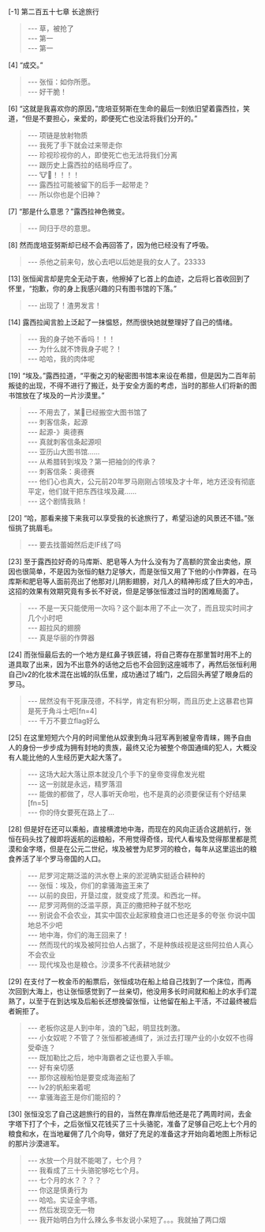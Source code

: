 
[-1] 第二百五十七章 长途旅行
>--- 草，被抢了<br>
>--- 第一<br>
>--- 第一<br>

[4] “成交。”
>--- 张恒：如你所愿。<br>
>--- 好干脆！<br>

[6] “这就是我喜欢你的原因，”庞培亚努斯在生命的最后一刻依旧望着露西拉，笑道，“但是不要担心，亲爱的，即便死亡也没法将我们分开的。”
>--- 项链是放射物质<br>
>--- 我死了手下就会过来带走你<br>
>--- 珍视珍视你的人，即使死亡也无法将我们分离<br>
>--- 跟历史上露西拉的结局呼应了。<br>
>--- 🐮🍺！！！！<br>
>--- 露西拉可能被留下的后手一起带走？<br>
>--- 所以你也是个旧神？<br>

[7] “那是什么意思？”露西拉神色微变。
>--- 同归于尽的意思。<br>

[8] 然而庞培亚努斯却已经不会再回答了，因为他已经没有了呼吸。
>--- 杀他之前来句，放心去吧以后她是我的女人了。23333<br>

[13] 张恒闻言却是完全无动于衷，他擦掉了匕首上的血迹，之后将匕首收回到了怀里，“抱歉，你的身上我感兴趣的只有图书馆的下落。”
>--- 出现了！渣男发言！<br>

[14] 露西拉闻言脸上泛起了一抹愠怒，然而很快她就整理好了自己的情绪。
>--- 我的身子她不香吗！！！<br>
>--- 为什么就不馋我身子呢？！<br>
>--- 哈哈，我的肉体呢<br>

[19] “埃及。”露西拉道，“平衡之刃的秘密图书馆本来设在希腊，但是因为二百年前叛徒的出现，不得不进行了搬迁，处于安全方面的考虑，当时的那些人们将新的图书馆放在了埃及的一片沙漠里。”
>--- 不用去了，某🐶已经搬空大图书馆了<br>
>--- 刺客信条，起源<br>
>--- 起源-》奥德赛<br>
>--- 真就刺客信条起源呗<br>
>--- 亚历山大图书馆……<br>
>--- 从希腊转到埃及？第一把袖剑的传承？<br>
>--- 刺客信条：奥德赛<br>
>--- 他们心也真大，公元前20年罗马刚刚占领埃及才十年，地方还没有彻底平定，他们就干把东西往埃及藏……<br>
>--- 这个剧情我熟！<br>

[20] “哈，那看来接下来我可以享受我的长途旅行了，希望沿途的风景还不错。”张恒挑了挑眉毛。
>--- 要去找蕾姆然后走IF线了吗<br>

[23] 至于露西拉好奇的马库斯、肥皂等人为什么没有为了高额的赏金出卖他，原因也很简单，不是因为张恒的魅力足够大，而是张恒又用了下他的小作弊器，在马库斯和肥皂等人面前亮出了他那对儿阴影翅膀，对几人的精神形成了巨大的冲击，这招的效果有效期究竟有多长不好说，但是足够张恒渡过当时的困难局面了。
>--- 不是一天只能使用一次吗？这个副本用了不止一次了，而且现实时间才几个小时吧<br>
>--- 超拉风的翅膀<br>
>--- 真是华丽的作弊器<br>

[24] 而张恒最后去的一个地方是红鼻子铁匠铺，将自己寄存在那里暂时用不上的道具取了出来，因为不出意外的话他之后也不会回到这座城市了，再然后张恒利用自己lv2的化妆术混在出城的队伍里，成功通过了城门，之后回头再望了眼身后的罗马。
>--- 居然没有干死康茂德，不科学，肯定有积分啊，而且历史上这暴君也算是死于角斗士吧[fn=4]<br>
>--- 千万不要立flag好么<br>

[25] 在这里短短六个月的时间里他从奴隶到角斗冠军再到被皇帝青睐，赐予自由人的身份一步步成为拥有封地的贵族，最终又沦为被整个帝国通缉的犯人，大概没有人能比他的人生经历更大起大落了。
>--- 这场大起大落让原本就没几个手下的皇帝变得愈发光棍<br>
>--- 这一别就是永远，精罗落泪<br>
>--- 能做的都做了，尽人事听天命啦，也不是真的必须要保证有个好结果[fn=5]<br>
>--- 你的侍女要死在路上了…<br>

[28] 但是好在还可以乘船，直接横渡地中海，而现在的风向正适合这趟航行，张恒在码头找了艘即将返航的运粮船，不用觉得奇怪，现代人看埃及觉得那里都是荒漠和金字塔，但是在公元二世纪，埃及被誉为尼罗河的粮仓，每年从这里运出的粮食养活了半个罗马帝国的人口。
>--- 尼罗河定期泛滥的洪水卷上来的淤泥确实挺适合耕种的<br>
>--- 张恒：埃及，你们的拿骚海盗王来了<br>
>--- 以前的良田，开垦过度，就变成了荒漠。和西北一样。<br>
>--- 尼罗河两侧的泛滥平原，真正的撒把种子就不愁吃<br>
>--- 别说会不会农业，其实中国农业起家粮食进口也还是多的夸张 你说中国地总不少吧<br>
>--- 地中海，你们的海王回来了！<br>
>--- 然而现代的埃及被阿拉伯人占据了，不是种族歧视是这些阿拉伯人真心不会农业<br>
>--- 现代埃及也是粮仓。沙漠多不代表耕地就少<br>

[29] 在支付了一枚金币的船票后，张恒成功在船上给自己找到了一个床位，而再次回到大海上，也让张恒感觉到了一丝亲切，他没用多长时间就和船上的水手们混熟了，以至于在到达埃及后船长还想挽留张恒，让他留在船上干活，不过最终被后者婉拒了。
>--- 老板你这是人到中年，浪的飞起，明显找刺激。<br>
>--- 小女奴呢？不管了？张恒都被通缉了，派过去打理产业的小女奴不也得受牵连？<br>
>--- 既加勒比之后，地中海霸者之证也要入手嘛。<br>
>--- 好有亲切感<br>
>--- 那你这艘船怕是要变成海盗船了<br>
>--- lv2的帆船来着呢<br>
>--- 拿骚海盗王是你们能招的？<br>

[30] 张恒没忘了自己这趟旅行的目的，当然在靠岸后他还是花了两周时间，去金字塔下打了个卡，之后张恒又花钱买了三十头骆驼，准备了足够自己吃上七个月的粮食和水，在当地雇佣了几个向导，做好了充足的准备这才开始向着地图上所标记的那片沙漠进军。
>--- 水放一个月就不能喝了，七个月？<br>
>--- 我看成了三十头骆驼够吃七个月。<br>
>--- 七个月的水？？？？<br>
>--- 你这是慎勇行为<br>
>--- 哈哈。实证金字塔。<br>
>--- 然后发现空无一物<br>
>--- 我开始明白为什么辣么多书友说小呆短了。。。我就抽了两口烟<br>
